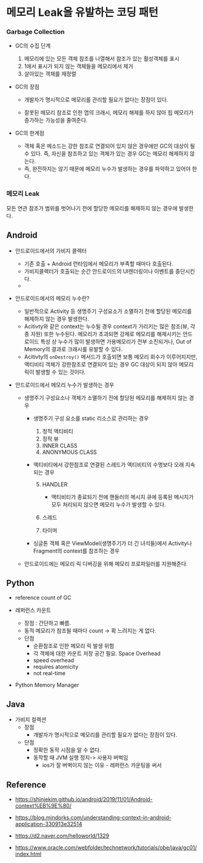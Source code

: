 # 메모리 Leak을 유발하는 코딩 패턴

### Garbage Collection

- GC의 수집 단계

  1. 메모리에 있는 모든 객체 참조를 나열해서 참조가 있는 활성객체를 표시
  2. 1에서 표시가 되지 않는 객체들을 메모리에서 제거
  3. 살아있는 객체를 재정렬

- GC의 장점

  - 개발자가 명시적으로 메모리를 관리할 필요가 없다는 장점이 있다.

  - 잘못된 메모리 참조로 인한 앱의 크래시, 메모리 해제를 하지 않아 힙 메모리가 증가하는 가능성을 줄여준다.

- GC의 한계점
  - 객체 혹은 메소드는 강한 참조로 연결되어 있지 않은 경우에만 GC의 대상이 될 수 있다. 즉, 자신을 참조하고 있는 객체가 있는 경우 GC는 메모리 해제하지 않는다.
  - 즉, 완전하지는 않기 때문에 메모리 누수가 발생하는 경우를 파악하고 있어야 한다.



### 메모리 Leak

모든 연관 참조가 범위를 벗어나기 전에 할당한 메모리를 해제하지 않는 경우에 발생한다.



## Android

- 안드로이드에서의 가비지 콜렉터

  - 기존 호출 + Android 런타임에서 메모리가 부족할 때마다 호출된다.
  - 가비지콜렉터가 호출되는 순간 안드로이드의 UI렌더링이나 이벤트를 중단시킨다.
  - 

- 안드로이드에서의 메모리 누수란?

  - 일반적으로 Activity 등 생명주기 구성요소가 소멸하기 전에 할당된 메모리를 해제하지 않는 경우 발생한다.
  - Acitivty와 같은 context는 누수될 경우 context가 가리키는 많은 참조(뷰, 각종 자원) 또한 누수된다. 메모리가 초과되면 강제로 메모리를 해제시키는 안드로이드 특성 상 누수가 많이 발생하면 가용메모리가 전부 소진되거나, Out of Memory의 결과로 크래시를 유발할 수 있다.
  - Acitivty의 `onDestroy()` 메서드가 호출되면 보통 메모리 회수가 이루어지지만, 액티비티 객체가 강한참조로 연결되어 있는 경우 GC 대상이 되지 않아 메모리 릭이 발생할 수 있는 것이다. 

- 안드로이드에서 메모리 누수가 발생하는 경우

  - 생명주기 구성요소나 객체가 소멸하기 전에 할당된 메모리를 해제하지 않는 경우

    - 생명주기 구성 요소를 static 리소스로 관리하는 경우

      1. 정적 액티비티
      2. 정적 뷰
      3. INNER CLASS
      4. ANONYMOUS CLASS

    - 액티비티에서 강한참조로 연결된 스레드가 액티비티의 수명보다 오래 지속되는 경우

      5. HANDLER
         - 액티비티가 종료되기 전에 핸들러의 메시지 큐에 등록된 메시지가 모두 처리되지 않으면 메모리 누수가 발생할 수 있다.

      6. 스레드
      7. 타이머

    - 싱글톤 객체 혹은 ViewModel(생명주기가 더 긴 녀석들)에서 Activity나 Fragment의 context를 참조하는 경우

  - 안드로이드에는 메모리 릭 디버깅을 위해 메모리 프로파일러를 지원해준다.

   

## Python

- reference count of GC

- 레퍼런스 카운트
  - 장점 : 간단하고 빠름.
  - 동적 메모리가 참조될 때마다 count -> 확 느려지는 게 없다.
  - 단점 
    - 순환참조로 인한 메모리 릭 발생 위험
    - 각 객체에 대한 카운트 저장 공간 필요. Space Overhead
    - speed overhead
    - requires atomicity
    - not real-time

- Python Memory Manager



## Java

- 가비지 컬렉션
  - 장점 
    - 개발자가 명시적으로 메모리를 관리할 필요가 없다는 장점이 있다.
  - 단점
    - 정확한 동작 시점을 알 수 없다. 
    - 동작할 때 JVM 실행 정지-> 사용자 버벅임
      - ios가 잘 버벅이지 않는 이유 - 레퍼런스 카운팅을 써서



## Reference

- https://shinjekim.github.io/android/2019/11/01/Android-context%EB%9E%80/
- https://blog.mindorks.com/understanding-context-in-android-application-330913e32514

- https://d2.naver.com/helloworld/1329
-  https://www.oracle.com/webfolder/technetwork/tutorials/obe/java/gc01/index.html
